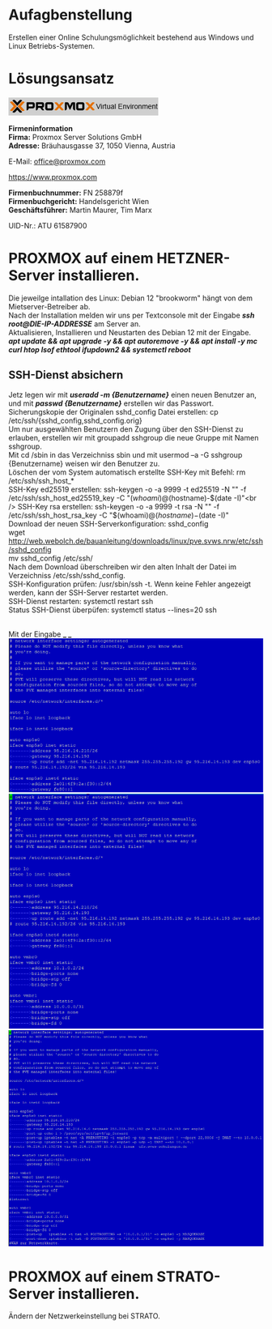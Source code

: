 # Aufagbenstellung
Erstellen einer  Online Schulungsmöglichkeit bestehend aus Windows und Linux Betriebs-Systemen.
# L&ouml;sungsansatz
![PROXMOX_VE](./1-INSTALLATION/grafics/pve_logo.png)

**Firmeninformation**<br> 
**Firma:** Proxmox Server Solutions GmbH<br> 
**Adresse:** Bräuhausgasse 37, 1050 Vienna, Austria<br> 

E-Mail: office@proxmox.com

https://www.proxmox.com

**Firmenbuchnummer:** FN 258879f<br> 
**Firmenbuchgericht:** Handelsgericht Wien<br>
**Geschäftsführer:** Martin Maurer, Tim Marx<br> 

UID-Nr.: ATU 61587900

# PROXMOX auf einem HETZNER-Server installieren.
Die jeweilge intallation des Linux: Debian 12 "brookworm" hängt von dem Mietserver-Betreiber ab.<br /> 
Nach der Installation melden wir uns per Textconsole mit der Eingabe **_ssh root@DIE-IP-ADDRESSE_** am Server an.<br /> 
Aktualisieren, Installieren und Neustarten des Debian 12 mit der Eingabe.<br />
**_apt update && apt upgrade -y && apt autoremove -y && apt install -y mc curl htop lsof ethtool ifupdown2 && systemctl reboot_**<br />
## SSH-Dienst absichern
Jetz legen wir mit **_useradd -m {Benutzername}_** einen neuen Benutzer an, und mit **_passwd {Benutzername}_** erstellen wir das Passwort.<br />
Sicherungskopie der Originalen sshd_config Datei erstellen: cp /etc/ssh/{sshd_config,sshd_config.orig}<br />
Um nur ausgewählten Benutzern den Zugung über den SSH-Dienst zu erlauben, erstellen wir mit groupadd sshgroup die neue Gruppe mit Namen sshgroup.<br />
Mit cd /sbin in das Verzeichniss sbin und mit usermod –a -G sshgroup {Benutzername} weisen wir den Benutzer zu.<br />
Löschen der vom System automatisch erstellte SSH-Key mit Befehl: rm /etc/ssh/ssh_host_*<br />
SSH-Key ed25519 erstellen: ssh-keygen -o -a 9999 -t ed25519 -N "" -f /etc/ssh/ssh_host_ed25519_key -C "$(whoami)@$(hostname)-$(date -I)"<br />
SSH-Key rsa erstellen: ssh-keygen -o -a 9999 -t rsa -N "" -f /etc/ssh/ssh_host_rsa_key -C "$(whoami)@$(hostname)-$(date -I)"<br />
Download der neuen SSH-Serverkonfiguration: sshd_config<br />
wget http://web.webolch.de/bauanleitung/downloads/linux/pve.svws.nrw/etc/ssh/sshd_config<br />
mv sshd_config /etc/ssh/<br />
Nach dem Download überschreiben wir den alten Inhalt der Datei im Verzeichniss /etc/ssh/sshd_config.<br />
SSH-Konfiguration prüfen: /usr/sbin/ssh -t. Wenn keine Fehler angezeigt werden, kann der SSH-Server restartet werden.<br />
SSH-Dienst restarten: systemctl restart ssh<br />
Status SSH-Dienst überpüfen: systemctl status --lines=20 ssh<br />
<br />


Mit der Eingabe **_ _** <br />
![interfaces_org](./grafics/interfaces_hetzner_org.png)<br>
![interfaces_vmbrs](./grafics/interfaces_hetzner_vmbrs.png)<br>
![interfaces_fertig](./grafics/interfaces_hetzner_fertig.png)<br>






# PROXMOX auf einem STRATO-Server installieren.
Ändern der Netzwerkeinstellung bei STRATO.<br />

<br />
<br />
<br />



